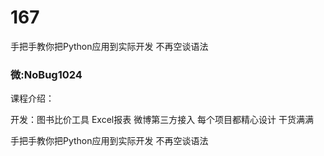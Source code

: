 # 167
手把手教你把Python应用到实际开发 不再空谈语法
### 微:NoBug1024 


课程介绍：

开发：图书比价工具 Excel报表 微博第三方接入 每个项目都精心设计 干货满满

手把手教你把Python应用到实际开发 不再空谈语法
